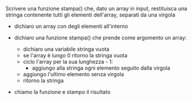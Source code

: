 Scrivere una funzione stampa() che, dato un array in input, restituisca una stringa contenente tutti gli elementi dell'array, separati da una virgola

- dichiaro un array con degli elementi all'interno

- dichiaro una funzione stampa() che prende come argomento un array:
    - dichiaro una variabile stringa vuota
    - se l'array è lungo 0 ritorno la stringa vuota
    - ciclo l'array per la sua lunghezza - 1:
        - aggiungo alla stringa ogni elemento seguito dalla virgola
    - aggiungo l'ultimo elemento senza virgola
    - ritorno la stringa

- chiamo la funzione e stampo il risultato
